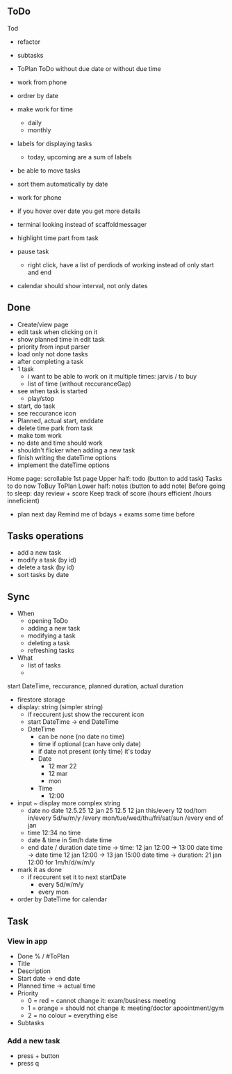 ## ToDo
Tod
- refactor
- subtasks
- ToPlan ToDo without due date or without due time
- work from phone
- ordrer by date

- make work for time
  - daily
  - monthly
- labels for displaying tasks
  - today, upcoming are a sum of labels
- be able to move tasks
- sort them automatically by date
- work for phone
- if you hover over date you get more details
- terminal looking instead of scaffoldmessager
- highlight time part from task
- pause task
  - right click, have a list of perdiods of working instead of only start and end
- calendar should show interval, not only dates

## Done
- Create/view page
- edit task when clicking on it
- show planned time in edit task
- priority from input parser
- load only not done tasks
- after completing a task
- 1 task
  - i want to be able to work on it multiple times: jarvis / to buy
  - list of time (without reccuranceGap)
- see when task is started
  - play/stop
- start, do task
- see reccurance icon
- Planned, actual start, enddate
- delete time park from task
- make tom work
- no date and time should work
- shouldn't flicker when adding a new task
- finish writing the dateTime options
- implement the dateTime options


Home page: scrollable 
  1st page
    Upper half: todo (button to add task)
      Tasks to do now
      ToBuy
      ToPlan
    Lower half: notes (button to add note)
Before going to sleep: day review + score
Keep track of score (hours efficient /hours inneficient)
+ plan next day
Remind me of bdays + exams some time before

## Tasks operations
- add a new task
- modify a task (by id)
- delete a task (by id)
- sort tasks by date

## Sync
- When
  - opening ToDo
  - adding a new task
  - modifying a task
  - deleting a task
  - refreshing tasks
- What
  - list of tasks
  - 

start DateTime, reccurance, planned duration, actual duration 
- firestore storage
- display: string (simpler string)
  - if reccurent just show the reccurent icon
  - start DateTime -> end DateTime
  - DateTime
    - can be none (no date no time)
    - time if optional (can have only date)
    - if date not present (only time) it's today
    - Date
      - 12 mar 22
      - 12 mar
      - mon
    - Time
      - 12:00
- input ~ display more complex string
  - date
      no date
      12.5.25
      12 jan 25
      12.5
      12 jan
      this/every 12
      tod/tom
      in/every 5d/w/m/y
      /every mon/tue/wed/thu/fri/sat/sun
      /every end of jan
  - time
      12:34
      no time
  - date & time
      in 5m/h
      date time
  - end date / duration
      date time -> time: 12 jan 12:00 -> 13:00
      date time -> date time 12 jan 12:00 -> 13 jan 15:00
      date time -> duration: 21 jan 12:00 for 1m/h/d/w/m/y
- mark it as done
  - if reccurent set it to next startDate
    - every 5d/w/m/y
    - every mon
- order by DateTime for calendar

## Task
### View in app
- Done % / #ToPlan
- Title
- Description
- Start date -> end date
- Planned time -> actual time
- Priority
  - 0 = red = cannot change it: exam/business meeting
  - 1 = orange = should not change it: meeting/doctor apoointment/gym
  - 2 = no colour = everything else
- Subtasks

### Add a new task
- press + button
- press q

